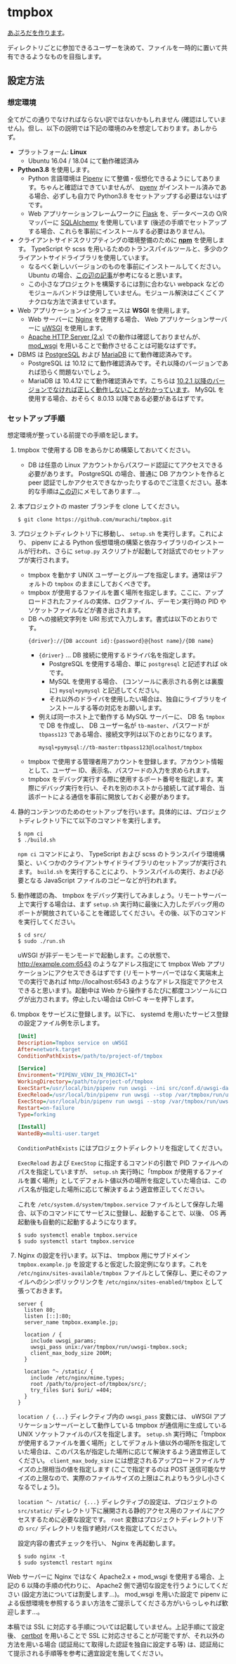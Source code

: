 # tmpbox

[あぷろだを作ります](https://github.com/murachi/nop/issues/4)。

ディレクトリごとに参加できるユーザーを決めて、ファイルを一時的に置いて共有できるようなものを目指します。

## 設定方法

### 想定環境

全てがこの通りでなければならない訳ではないかもしれません (確認はしていません)。但し、以下の説明では下記の環境のみを想定しております。あしからず。

- プラットフォーム: **Linux**
  - Ubuntu 16.04 / 18.04 にて動作確認済み
- **Python3.8** を使用します。
  - Python 言語環境は [Pipenv](https://pypi.org/project/pipenv/) にて整備・仮想化できるようにしてあります。ちゃんと確認はできていませんが、 [pyenv](https://github.com/pyenv/pyenv) がインストール済みである場合、必ずしも自力で Python3.8 をセットアップする必要はないはずです。
  - Web アプリケーションフレームワークに [Flask](https://palletsprojects.com/p/flask/) を、データベースの O/R マッパーに [SQLAlchemy](https://www.sqlalchemy.org/) を使用しています (後述の手順でセットアップする場合、これらを事前にインストールする必要はありません)。
- クライアントサイドスクリプティングの環境整備のために **[npm](https://www.npmjs.com/)** を使用します。 TypeScript や scss を用いるためのトランスパイルツールと、多少のクライアントサイドライブラリを使用しています。
  - なるべく新しいバージョンのものを事前にインストールしてください。 Ubuntu の場合、[この辺の記事](https://qiita.com/seibe/items/36cef7df85fe2cefa3ea)が参考になると思います。
  - この小さなプロジェクトを構築するには割に合わない webpack などのモジュールバンドラは使用していません。モジュール解決はごくごくアナクロな方法で済ませています。
- Web アプリケーションインタフェースは **WSGI** を使用します。
  - Web サーバーに [Nginx](http://nginx.org/) を使用する場合、 Web アプリケーションサーバーに [uWSGI](https://uwsgi-docs.readthedocs.io/en/latest/) を使用します。
  - [Apache HTTP Server (2.x)](http://httpd.apache.org/) での動作は確認しておりませんが、 [mod_wsgi](https://modwsgi.readthedocs.io/en/develop/) を用いることで動作させることは可能なはずです。
- DBMS は [PostgreSQL](https://www.postgresql.org/) および [MariaDB](https://mariadb.org/) にて動作確認済みです。
  - PostgreSQL は 10.12 にて動作確認済みです。それ以降のバージョンであれば恐らく問題ないでしょう。
  - MariaDB は 10.4.12 にて動作確認済みです。こちらは [10.2.1 以降のバージョンでなければ正しく動作しないことがわかっています](https://github.com/murachi/tmpbox/issues/21#issuecomment-626444918)。 MySQL を使用する場合、おそらく 8.0.13 以降である必要があるはずです。

### セットアップ手順

想定環境が整っている前提での手順を記します。

1. tmpbox で使用する DB をあらかじめ構築しておいてください。
   - DB は任意の Linux アカウントからパスワード認証にてアクセスできる必要があります。 PostgreSQL の場合、普通に DB アカウントを作ると peer 認証でしかアクセスできなかったりするのでご注意ください。基本的な手順は[この辺](https://github.com/murachi/nop/wiki/postgres-password-authentication)にメモしてあります…。
1. 本プロジェクトの master ブランチを clone してください。
   ```console
   $ git clone https://github.com/murachi/tmpbox.git
   ```
1. プロジェクトディレクトリ下に移動し、 `setup.sh` を実行します。これにより、 pipenv による Python 仮想環境の構築と依存ライブラリのインストールが行われ、さらに `setup.py` スクリプトが起動して対話式でのセットアップが実行されます。
   - tmpbox を動かす UNIX ユーザーとグループを指定します。通常はデフォルトの `tmpbox` のままにしておくべきです。
   - tmpbox が使用するファイルを置く場所を指定します。ここに、アップロードされたファイルの実体、ログファイル、デーモン実行時の PID やソケットファイルなどが書き出されます。
   - DB への接続文字列を URI 形式で入力します。書式は以下のとおりです。
     ```
     {driver}://{DB account id}:{password}@{host name}/{DB name}
     ```
     - `{driver}` ... DB 接続に使用するドライバ名を指定します。
       - PostgreSQL を使用する場合、単に `postgresql` と記述すれば ok です。
       - MySQL を使用する場合、 (コンソールに表示される例とは裏腹に) `mysql+pymysql` と記述してください。
       - それ以外のドライバを使用したい場合は、独自にライブラリをインストールする等の対応をお願いします。
     - 例えば同一ホスト上で動作する MySQL サーバーに、 DB 名 `tmpbox` で DB を作成し、 DB ユーザー名が `tb-master`、パスワードが `tbpass123` である場合、接続文字列は以下のとおりになります。
       ```
       mysql+pymysql://tb-master:tbpass123@localhost/tmpbox
       ```
   - tmpbox で使用する管理者用アカウントを登録します。アカウント情報として、ユーザー ID、表示名、パスワードの入力を求められます。
   - tmpbox をデバッグ実行する際に使用するポート番号を指定します。実際にデバッグ実行を行い、それを別のホストから接続して試す場合、当該ポートによる通信を事前に開放しておく必要があります。
1. 静的コンテンツのためのセットアップを行います。具体的には、プロジェクトディレクトリ下にて以下のコマンドを実行します。
   ```console
   $ npm ci
   $ ./build.sh
   ```
   `npm ci` コマンドにより、 TypeScript および scss のトランスパイラ環境構築と、いくつかのクライアントサイドライブラリのセットアップが実行されます。 `build.sh` を実行することにより、トランスパイルの実行、および必要となる JavaScript ファイルのコピーなどが行われます。
1. 動作確認の為、 tmpbox をデバッグ実行してみましょう。リモートサーバー上で実行する場合は、まず `setup.sh` 実行時に最後に入力したデバッグ用のポートが開放されていることを確認してください。その後、以下のコマンドを実行してください。
   ```console
   $ cd src/
   $ sudo ./run.sh
   ```
   uWSGI が非デーモンモードで起動します。この状態で、 http://example.com:6543 のようなアドレス指定にて tmpbox Web アプリケーションにアクセスできるはずです (リモートサーバーではなく実端末上での実行であれば http://localhost:6543 のようなアドレス指定でアクセスできると思います)。起動中は Web から操作するたびに都度コンソールにログが出力されます。停止したい場合は Ctrl-C キーを押下します。
1. tmpbox をサービスに登録します。以下に、 systemd を用いたサービス登録の設定ファイル例を示します。
   ```ini
   [Unit]
   Description=Tmpbox service on uWSGI
   After=network.target
   ConditionPathExists=/path/to/project-of/tmpbox

   [Service]
   Environment="PIPENV_VENV_IN_PROJECT=1"
   WorkingDirectory=/path/to/project-of/tmpbox
   ExecStart=/usr/local/bin/pipenv run uwsgi --ini src/conf.d/uwsgi-daemon.ini
   ExecReload=/usr/local/bin/pipenv run uwsgi --stop /var/tmpbox/run/uwsgi-tmpbox.pid
   ExecStop=/usr/local/bin/pipenv run uwsgi --stop /var/tmpbox/run/uwsgi-tmpbox.pid
   Restart=on-failure
   Type=forking

   [Install]
   WantedBy=multi-user.target
   ```
   `ConditionPathExists` にはプロジェクトディレクトリを指定してください。

   `ExecReload` および `ExecStop` に指定するコマンドの引数で PID ファイルへのパスを指定していますが、 `setup.sh` 実行時に「tmpbox が使用するファイルを置く場所」としてデフォルト値以外の場所を指定していた場合は、このパス名が指定した場所に応じて解決するよう適宜修正してください。

   これを `/etc/system.d/system/tmpbox.service` ファイルとして保存した場合、以下のコマンドにてサービスに登録し、起動することで、以後、 OS 再起動後も自動的に起動するようになります。
   ```console
   $ sudo systemctl enable tmpbox.service
   $ sudo systemctl start tmpbox.service
   ```
1. Nginx の設定を行います。以下は、 tmpbox 用にサブドメイン `tmpbox.example.jp` を設定すると仮定した設定例になります。これを `/etc/nginx/sites-available/tmpbox` ファイルとして保存し、更にそのファイルへのシンボリックリンクを `/etc/nginx/sites-enabled/tmpbox` として張っておきます。
   ```nginx
   server {
     listen 80;
     listen [::]:80;
     server_name tmpbox.example.jp;

     location / {
       include uwsgi_params;
       uwsgi_pass unix:/var/tmpbox/run/uwsgi-tmpbox.sock;
       client_max_body_size 200M;
     }

     location ^~ /static/ {
       include /etc/nginx/mime.types;
       root /path/to/project-of/tmpbox/src/;
       try_files $uri $uri/ =404;
     }
   }
   ```
   `location / {...}` ディレクティブ内の `uwsgi_pass` 変数には、 uWSGI アプリケーションサーバーとして動作している tmpbox が通信用に生成している UNIX ソケットファイルのパスを指定します。 `setup.sh` 実行時に「tmpbox が使用するファイルを置く場所」としてデフォルト値以外の場所を指定していた場合は、このパス名が指定した場所に応じて解決するよう適宜修正してください。 `client_max_body_size` には想定されるアップロードファイルサイズの上限相当の値を指定します (ここで指定するのは POST 送信可能なサイズの上限なので、実際のファイルサイズの上限はこれよりもう少し小さくなるでしょう)。

   `location ^~ /static/ {...}` ディレクティブの設定は、プロジェクトの `src/static/` ディレクトリ下に展開される静的アクセス用のファイルにアクセスするために必要な設定です。 `root` 変数はプロジェクトディレクトリ下の `src/` ディレクトリを指す絶対パスを指定してください。

   設定内容の書式チェックを行い、 Nginx を再起動します。

   ```console
   $ sudo nginx -t
   $ sudo systemctl restart nginx
   ```

Web サーバーに Nginx ではなく Apache2.x + mod_wsgi を使用する場合、上記の 6 以降の手順の代わりに、 Apache2 側で適切な設定を行うようにしてください (設定方法については割愛します…)。 mod_wsgi を用いた設定で pipenv による仮想環境を参照するうまい方法をご提示してくださる方がいらっしゃれば歓迎します…。

本稿では SSL に対応する手順については記載していません。上記手順にて設定後、 [certbot](https://certbot.eff.org/) を用いることで SSL に対応させることが可能ですが、それ以外の方法を用いる場合 (認証局にて取得した認証を独自に設定する等) は、認証局にて提示される手順等を参考に適宜設定を施してください。

